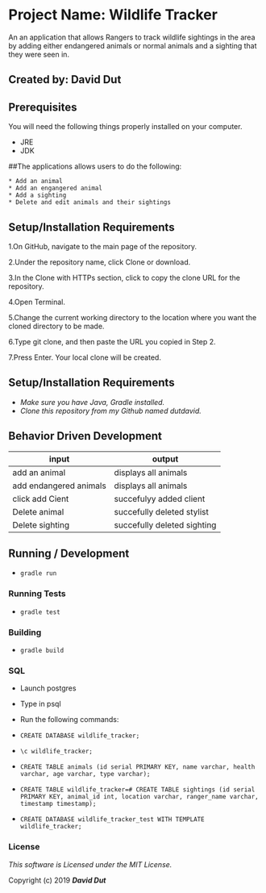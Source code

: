 # Project Name: Wildlife Tracker

An an application that allows Rangers to track wildlife sightings in the area by adding either endangered animals or normal animals and a sighting that they were seen in.

## Created by: David Dut

## Prerequisites

You will need the following things properly installed on your computer.

* JRE
* JDK

##The applications allows users to do the following:

    * Add an animal
    * Add an engangered animal
    * Add a sighting
    * Delete and edit animals and their sightings

## Setup/Installation Requirements

1.On GitHub, navigate to the main page of the repository.

2.Under the repository name, click Clone or download.

3.In the Clone with HTTPs section, click to copy the clone URL for the repository.

4.Open Terminal.

5.Change the current working directory to the location where you want the cloned directory to be made.

6.Type git clone, and then paste the URL you copied in Step 2.

7.Press Enter. Your local clone will be created.

## Setup/Installation Requirements

* _Make sure you have Java, Gradle installed._
* _Clone this repository from my Github named dutdavid._

## Behavior Driven Development
| input                    |    output                             |   
|--------------------------|---------------------------------------| 
| add an animal            |  displays all animals                 |
| add endangered animals   | displays all animals                  | 
| click add Cient          | succefulyy added client               |
| Delete animal            |  succefully deleted stylist           | 
| Delete sighting          |  succefully deleted sighting          | 

## Running / Development

* `gradle run`

### Running Tests

* `gradle test`

### Building

* `gradle build`

### SQL

* Launch postgres
* Type in psql
* Run the following commands:

* `CREATE DATABASE wildlife_tracker;`
* `\c wildlife_tracker;`
* `CREATE TABLE animals (id serial PRIMARY KEY, name varchar, health varchar, age varchar, type varchar);`
* `CREATE TABLE
wildlife_tracker=# CREATE TABLE sightings (id serial PRIMARY KEY, animal_id int, location varchar, ranger_name varchar, timestamp timestamp);`
* `CREATE DATABASE wildlife_tracker_test WITH TEMPLATE wildlife_tracker;`

### License

*This software is Licensed under the MIT License.*

Copyright (c) 2019 **_David Dut_**
